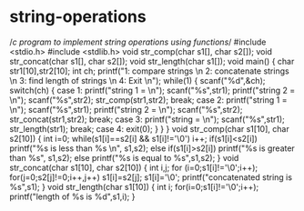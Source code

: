 # string-operations
/*c program to implement string operations using functions*/
#include <stdio.h>
#include <stdlib.h>
void str_comp(char s1[], char s2[]);
void str_concat(char s1[], char s2[]);
void str_length(char s1[]);
void main()
{
	char str1[10],str2[10];
    int ch;
    printf("1: compare strings \n 2: concatenate strings \n 3: find length of strings \n 4: Exit \n");
    while(1)
    {
        scanf("%d",&ch);
        switch(ch)
        {
        	case 1: printf("string 1 = \n");
                    scanf("%s",str1);
                    printf("string 2 = \n");
                    scanf("%s",str2);
                    str_comp(str1,str2);
                    break;
            case 2: printf("string 1 = \n");
                    scanf("%s",str1);
                    printf("string 2 = \n");
                    scanf("%s",str2);
                    str_concat(str1,str2);
                    break;
            case 3: printf("string = \n");
                    scanf("%s",str1);
                    str_length(str1);
                    break;
            case 4: exit(0);
          }
      }
}
void str_comp(char s1[10], char s2[10])
{
	int i=0;
    while(s1[i]==s2[i] && s1[i]!='\0')
    	i++;
    if(s1[i]<s2[i])
    	printf("%s is less than %s \n", s1,s2);
    else if(s1[i]>s2[i])
    	printf("%s is greater than %s", s1,s2);
    else
    	printf("%s is equal to %s",s1,s2);
}
void str_concat(char s1[10], char s2[10])
{
	int i,j;
    for (i=0;s1[i]!='\0';i++);
    for(j=0;s2[j]!=0;i++,j++)
    	s1[i]=s2[j];
    s1[i]='\0';
    printf("concatenated string is %s",s1);
}
void str_length(char s1[10])
{
	int i;
    for(i=0;s1[i]!='\0';i++);
    printf("length of %s is %d",s1,i);
}

  
